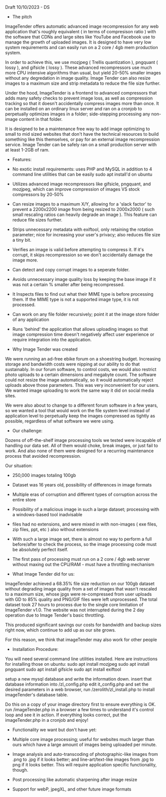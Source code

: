 Draft 10/10/2023 - DS

- The pitch

ImageTender offers automatic advanced image recompression for any web application that's roughly equivalent ( in terms of compresison ratio ) with the software that CDNs and large sites like YouTube and Facebook use to manage the growth of uploaded images. It is designed to have very low system requirements and can easily run on a 2 core / 4gb mem production system.

In order to achieve this, we use mozjpeg ( Trellis quantization ), pngquant ( lossy ), and gifsicle ( lossy ). These advanced recompressors use much more CPU intensive algorithms than usual, but yield 20-50% smaller images without any degredation in image quality. Image Tender can also resize images to a maximum size and strip metadata to reduce the file size further.

Under the hood, ImageTender is a frontend to advanced compressors that adds many safety checks to prevent image loss, as well as compression tracking so that it doesn't accidentally compress images more than once. It can be installed on an ordinary linux server and ran on a cronjob to perpetually optimizes images in a folder; side-stepping processing any non-image content in that folder.

It is designed to be a maintenance free way to add image optimizing to small to mid sized websites that don't have the technical resources to build something like this themselves, or pay for an external image recompression service. Image Tender can be safely ran on a small production server with at least 1-2GB of ram.

- Features:

- No exotic install requirements: uses PHP and MySQL in addition to 4 command line utilities that can be easily sudo apt install'd on ubuntu
- Utilizes advanced image recompressors like gifsicle, pngquant, and mozjpeg, which can improve compression of images VS stock compressors by 20-50%
- Can resize images to a maximum X/Y, allowing for a 'slack factor' to prevent a 2200x2200 image from being resized to 2000x2000 ( such small rescaling ratios can heavily degrade an image ). This feature can reduce file sizes further.
- Strips unnecessary metadata with exiftool, only retaining the rotation parameter; nice for increasing your user's privacy; also reduces file size a tiny bit.
- Verifies an image is valid before attempting to compress it. If it's corrupt, it skips recompression so we don't accidentally damage the image more.
- Can detect and copy corrupt images to a seperate folder.
- Avoids unnecessary image quality loss by keeping the base image if it was not a certain % smaller after being recompressed.
- It Inspects files to find out what their MIME type is before processing them. If the MIME type is not a supported image type, it is not processed.
- Can work on any file folder recursively; point it at the image store folder of any application
- Runs 'behind' the application that allows uploading images so that image compression time doesn't negatively affect user experience or require integration into the application.

- Why Image Tender was created

We were running an ad-free ebike forum on a shoestring budget. Increasing storage and bandwidth costs were nipping at our ability to do that sustainably. In our forum software, to control costs, we would also restrict photo uploads to a certain dimensions and megabyte count. The software could not resize the image automatically, so it would automatically reject uploads above those parameters. This was very inconvenient for our users. We wanted image uploading to work the same way it did on social media sites.

We were also about to change to a different forum software in a few years, so we wanted a tool that would work on the file system level instead of application level to perpetually keep the images compressed as tightly as possible, regardless of what software we were using.

- Our challenge:

Dozens of off-the-shelf image processing tools we tested were incapable of handling our data set. All of them would choke, break images, or just fail to work. And also none of them were designed for a recurring maintenance process that avoided recompression.

Our situation:
- 250,000 images totaling 100gb
- Dataset was 16 years old, possibility of differences in image formats
- Multiple eras of corruption and different types of corruption across the entire store
- Possibility of a malicious image in such a large dataset; processing with a windows-based tool inadvisable
- files had no extensions, and were mixed in with non-images ( exe files, zip files, ppt, etc ) also without extensions
- With such a large image set, there is almost no way to perform a full before/after to check the process, so the image processing code must be absolutely perfect itself.
- The first pass of processing must run on a 2 core / 4gb web server without maxing out the CPU/RAM - must have a throttling mechanism

- What Image Tender did for us:

ImageTender achieved a 68.35% file size reduction on our 100gb dataset without degrading image quality from a set of images that wasn't rescaled to a maximum size, whose jpgs were re-compressed from user uploads with GD to 85% quality and PNG/GIF files were left unprocessed. The total dataset took 27 hours to process due to the single core limitation of ImageTender v1.0. The website was not interrupted during the 2 day operation due to Image Tender's basic throttling.

This produced significant savings our costs for bandwidth and backup sizes right now, which continue to add up as our site grows.

For this reason, we think that imageTender may also work for other people

- Installation Procedure:

You will need several command line utilities installed. Here are instructions for installing those on ubuntu:
sudo apt install mozjpeg
sudo apt install pngquant
sudo apt install gifsicle
sudo apt install exiftool

setup a new mysql database and write the information down.
insert that database information into /zl_config.php
edit it_config.php and set the desired parameters
in a web browser, run /zerolith/zl_install.php to install imageTender's database table.

Do this on a copy of your image directory first to ensure everything is OK.
run /imageTender.php in a browser a few times to understand it's control loop and see it in action.
If everything looks correct, put the imageTender.php in a cronjob and enjoy!


- Functionality we want but don't have yet:

- Multiple core image processing; useful for websites much larger than ours which have a large amount of images being uploaded per minute.
- Image analysis and auto-transcoding of photographic-like images from .png to .jpg if it looks better; and line-art/text-like images from .jpg to png if it looks better. This will require application specific functionality, though.
- Post processing like automatic sharpening after image resize
- Support for webP, jpegXL, and other future image formats